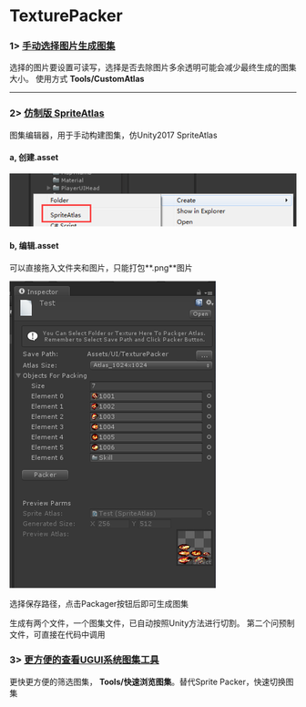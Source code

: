 
# TexturePacker


### 1> [手动选择图片生成图集](./TexturePacker2/CombineSprites.cs)
选择的图片要设置可读写，选择是否去除图片多余透明可能会减少最终生成的图集大小。
使用方式 **Tools/CustomAtlas**


---
### 2> [仿制版 SpriteAtlas](./TexturePacker/)

图集编辑器，用于手动构建图集，仿Unity2017 SpriteAtlas


#### a, 创建.asset
![](https://github.com/garsonlab/TexturePacker/raw/master/Create.png)


#### b, 编辑.asset
可以直接拖入文件夹和图片，只能打包**.png**图片

![](https://github.com/garsonlab/TexturePacker/raw/master/Inspector.png)

选择保存路径，点击Packager按钮后即可生成图集

生成有两个文件，一个图集文件，已自动按照Unity方法进行切割。
第二个问预制文件，可直接在代码中调用


### 3> [更方便的查看UGUI系统图集工具](./ViewAtlas/ViewAtlas.cs)

更快更方便的筛选图集， **Tools/快速浏览图集**。替代Sprite Packer，快速切换图集
